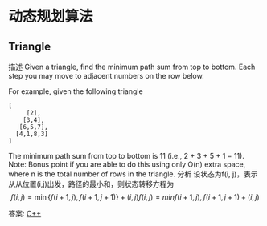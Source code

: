 # 动态规划算法 #

## Triangle ##

描述
Given a triangle, find the minimum path sum from top to bottom. Each step you may move to adjacent numbers on the row below.

For example, given the following triangle

``` cpp-objdump
[
     [2],
    [3,4],
   [6,5,7],
  [4,1,8,3]
]
```

The minimum path sum from top to bottom is 11 (i.e., 2 + 3 + 5 + 1 = 11).
Note: Bonus point if you are able to do this using only O(n) extra space, where n is the total number of rows in the triangle.
分析
设状态为f(i, j)，表示从从位置(i,j)出发，路径的最小和，则状态转移方程为
$$ f(i,j)=\min\left\{f(i+1,j),f(i+1,j+1)\right\}+(i,j) f(i,j)=min{f(i+1,j),f(i+1,j+1)}+(i,j) $$

答案: [C++](code/13.1.hpp)

